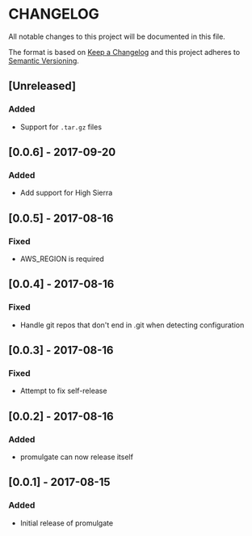 # CHANGELOG

All notable changes to this project will be documented in this file.

The format is based on [Keep a Changelog](http://keepachangelog.com/)
and this project adheres to [Semantic Versioning](http://semver.org/).

## [Unreleased]

### Added

- Support for `.tar.gz` files

## [0.0.6] - 2017-09-20

### Added

- Add support for High Sierra

## [0.0.5] - 2017-08-16

### Fixed

- AWS_REGION is required

## [0.0.4] - 2017-08-16

### Fixed

- Handle git repos that don't end in .git when detecting configuration

## [0.0.3] - 2017-08-16

### Fixed

- Attempt to fix self-release


## [0.0.2] - 2017-08-16

### Added

- promulgate can now release itself

## [0.0.1] - 2017-08-15

### Added

- Initial release of promulgate
